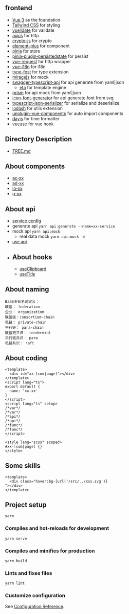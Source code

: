 ## frontend
- [Vue 3](https://v3.vuejs.org/) as the foundation
- [Tailwind CSS](https://tailwindcss.com) for styling
- [vuelidate](https://vuelidate-next.netlify.app) for validate
- [axios](https://axios-http.com) for http
- [crypto-js](https://cryptojs.gitbook.io/docs/) for crypto
- [element-plus](https://element-plus.gitee.io/zh-CN/) for component
- [pinia](https://pinia.vuejs.org/) for store
- [pinia-plugin-persistedstate](https://github.com/prazdevs/pinia-plugin-persistedstate) for persist
- [vue-request](https://www.attojs.com/) for http wrapper
- [vue-i18n](https://vue-i18n.intlify.dev/) for i18n
- [type-fest](https://github.com/sindresorhus/type-fest) for type extension
- [miragejs](https://miragejs.com/) for mock
- [swagger-typescript-api](https://github.com/acacode/swagger-typescript-api) for api generate from yaml|json
  - [eta](https://github.com/eta-dev/eta) for template engine
- [prism](https://github.com/stoplightio/prism) for api mock from yaml|json
- [icon-font-generator](https://github.com/Workshape/icon-font-generator) for api generate font from svg
- [typescript-json-serializer](https://github.com/GillianPerard/typescript-json-serializer) for serialize and deserialize
- [lodash](https://lodash.com/) for utils extension
- [unplugin-vue-components](https://github.com/antfu/unplugin-vue-components) for auto import components
- [dayjs](https://dayjs.gitee.io/) for time formatter
- [vueuse](https://vueuse.org/core) for vue hook
## Directory Description
- [TREE.md](./TREE.md)
## About components
- [ac-xx](src/pages/account/components/ac)
- [ad-xx](src/pages/admin/components/ad)
- [lo-xx](src/pages/lookup/components/lo)
- [g-xx](src/shared/components/g)
## About api
- [service config](./scripts/services.json)
- generate api ``yarn api:generate --name=xx-service``
- mock api ``yarn api:mock``
  - real data mock ``yarn api:mock -d``
- [use api](./src/pages/lookup/views/fixed/api)
- ## About hooks
  - [useClipboard](https://vueuse.org/core/useclipboard)
  - [useTitle](https://vueuse.org/core/usetitle)
## About naming
  ```
  BaaS专有名词定义：
  联盟： federation
  企业： organization
  联盟链：consortium-chain
  私链： private-chain
  平行链： para-chain
  联盟链共识： tendermint
  平行链共识： para
  私链共识： raft 
  ```
## About coding

```vue
<template>
  <div id="xx-[com|page]"></div>
</template>
<script lang="ts">
export default {
  name: 'xx-xx'
}
</script>
<script lang="ts" setup>
/*var*/
/*var*/
/*api*/
/*api*/
/*func*/
/*func*/
</script>

<style lang="scss" scoped>
#xx-[com|page] {}
</style>

```
## Some skills
```vue
<template>
  <div class="hover:bg-[url('/src/../xxx.svg')]
"></div>
</template>
```
## Project setup
```
yarn
```

### Compiles and hot-reloads for development
```
yarn serve
```

### Compiles and minifies for production
```
yarn build
```

### Lints and fixes files
```
yarn lint
```

### Customize configuration
See [Configuration Reference](https://cli.vuejs.org/config/).

